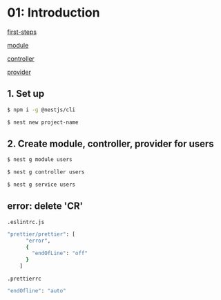 # 01: Introduction
[first-steps](https://docs.nestjs.com/first-steps)

[module](https://docs.nestjs.com/modules) 

[controller](https://docs.nestjs.com/controllers) 

[provider](https://docs.nestjs.com/providers)

## 1. Set up
```bash
$ npm i -g @nestjs/cli

$ nest new project-name
```

## 2. Create module, controller, provider for users
```bash
$ nest g module users

$ nest g controller users

$ nest g service users
```

## error: delete 'CR'
`.eslintrc.js` 
```bash
"prettier/prettier": [
      "error",
      {
        "endOfLine": "off"
      }
    ]
```
`.prettierrc`
```bash
"endOfline": "auto"
```

